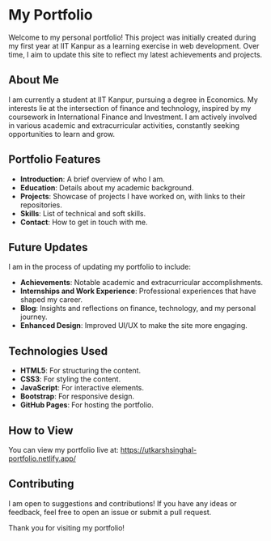 # My Portfolio

Welcome to my personal portfolio! This project was initially created during my first year at IIT Kanpur as a learning exercise in web development. Over time, I aim to update this site to reflect my latest achievements and projects.

## About Me

I am currently a student at IIT Kanpur, pursuing a degree in Economics. My interests lie at the intersection of finance and technology, inspired by my coursework in International Finance and Investment. I am actively involved in various academic and extracurricular activities, constantly seeking opportunities to learn and grow.

## Portfolio Features

- **Introduction**: A brief overview of who I am.
- **Education**: Details about my academic background.
- **Projects**: Showcase of projects I have worked on, with links to their repositories.
- **Skills**: List of technical and soft skills.
- **Contact**: How to get in touch with me.

## Future Updates

I am in the process of updating my portfolio to include:

- **Achievements**: Notable academic and extracurricular accomplishments.
- **Internships and Work Experience**: Professional experiences that have shaped my career.
- **Blog**: Insights and reflections on finance, technology, and my personal journey.
- **Enhanced Design**: Improved UI/UX to make the site more engaging.

## Technologies Used

- **HTML5**: For structuring the content.
- **CSS3**: For styling the content.
- **JavaScript**: For interactive elements.
- **Bootstrap**: For responsive design.
- **GitHub Pages**: For hosting the portfolio.

## How to View

You can view my portfolio live at: https://utkarshsinghal-portfolio.netlify.app/

## Contributing

I am open to suggestions and contributions! If you have any ideas or feedback, feel free to open an issue or submit a pull request.

Thank you for visiting my portfolio!
